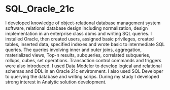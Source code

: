 # SQL_Oracle_21c
I developed knowledge of object-relational database management system software, relational database design including
normalization, design implementation in an enterprise class dbms and writing SQL queries. I installed Oracle, then created users,
assigned basic privileges, created tables, inserted data, specified indexes and wrote basic to intermediate SQL queries. The queries
involving inner and outer joins, aggregation, materialized views, Top-n results, subqueries, correlated subqueries, rollups, cubes, set
operations. Transaction control commands and triggers were also introduced.
I used Data Modeler to develop logical and relational schemas and DDL in an Oracle 21c environment. 
I also used SQL Developer to querying the database and writing scrips.
During my study I developed strong interest in Analytic solution development.
